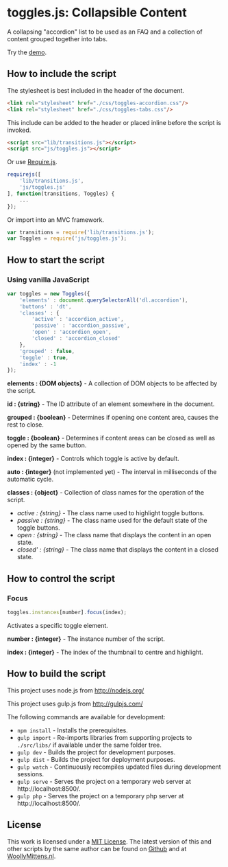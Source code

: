 # toggles.js: Collapsible Content

A collapsing "accordion" list to be used as an FAQ and a collection of content grouped together into tabs.

Try the <a href="http://www.woollymittens.nl/default.php?url=useful-toggles">demo</a>.

## How to include the script

The stylesheet is best included in the header of the document.

```html
<link rel="stylesheet" href="./css/toggles-accordion.css"/>
<link rel="stylesheet" href="./css/toggles-tabs.css"/>
```

This include can be added to the header or placed inline before the script is invoked.

```html
<script src="lib/transitions.js"></script>
<script src="js/toggles.js"></script>
```

Or use [Require.js](https://requirejs.org/).

```js
requirejs([
	'lib/transitions.js',
	'js/toggles.js'
], function(transitions, Toggles) {
	...
});
```

Or import into an MVC framework.

```js
var transitions = require('lib/transitions.js');
var Toggles = require('js/toggles.js');
```

## How to start the script

### Using vanilla JavaScript

```javascript
var toggles = new Toggles({
	'elements' : document.querySelectorAll('dl.accordion'),
	'buttons' : 'dt',
	'classes' : {
		'active' : 'accordion_active',
		'passive' : 'accordion_passive',
		'open' : 'accordion_open',
		'closed' : 'accordion_closed'
	},
	'grouped' : false,
	'toggle' : true,
	'index' : -1
});
```

**elements : {DOM objects}** - A collection of DOM objects to be affected by the script.

**id : {string}** - The ID attribute of an element somewhere in the document.

**grouped : {boolean}** - Determines if opening one content area, causes the rest to close.

**toggle : {boolean}** - Determines if content areas can be closed as well as opened by the same button.

**index : {integer}** - Controls which toggle is active by default.

**auto : {integer}** (not implemented yet) - The interval in milliseconds of the automatic cycle.

**classes : {object}** - Collection of class names for the operation of the script.
+ *active : {string}* - The class name used to highlight toggle buttons.
+ *passive : {string}* - The class name used for the default state of the toggle buttons.
+ *open : {string}* - The class name that displays the content in an open state.
+ *closed' : {string}* - The class name that displays the content in a closed state.

## How to control the script

### Focus

```javascript
toggles.instances[number].focus(index);
```

Activates a specific toggle element.

**number : {integer}** - The instance number of the script.

**index : {integer}** - The index of the thumbnail to centre and highlight.

## How to build the script

This project uses node.js from http://nodejs.org/

This project uses gulp.js from http://gulpjs.com/

The following commands are available for development:
+ `npm install` - Installs the prerequisites.
+ `gulp import` - Re-imports libraries from supporting projects to `./src/libs/` if available under the same folder tree.
+ `gulp dev` - Builds the project for development purposes.
+ `gulp dist` - Builds the project for deployment purposes.
+ `gulp watch` - Continuously recompiles updated files during development sessions.
+ `gulp serve` - Serves the project on a temporary web server at http://localhost:8500/.
+ `gulp php` - Serves the project on a temporary php server at http://localhost:8500/.

## License

This work is licensed under a [MIT License](https://opensource.org/licenses/MIT). The latest version of this and other scripts by the same author can be found on [Github](https://github.com/WoollyMittens) and at [WoollyMittens.nl](https://www.woollymittens.nl/).
